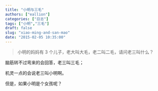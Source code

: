 ```yaml
---
title: "小明与三毛"
authors: ["eallion"]
categories: ["日志"]
tags: ["小明","三毛"]
draft: false
slug: "xiao-ming-and-san-mao"
date: "2015-02-05 10:35:00"
---
```


> 小明的妈妈有 3 个儿子，老大叫大毛，老二叫二毛，请问老三叫什么？

脑筋转不过弯来的会回答，老三叫三毛；

机灵一点的会说老三叫小明啊。

但是，如果小明是个女孩呢？
